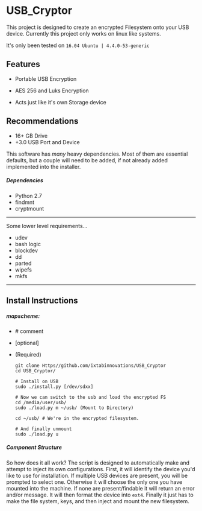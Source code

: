 # USB_Cryptor
This project is designed to create an encrypted Filesystem onto your USB device.
Currently this project only works on linux like systems.

It's only been tested on `16.04 Ubuntu | 4.4.0-53-generic`


## Features 

  - Portable USB Encryption
  
  - AES 256 and Luks Encryption

  - Acts just like it's own Storage device


## Recommendations

  - 16+ GB Drive
  - +3.0 USB Port and Device
  

This software has *many* heavy dependencies. Most of them are essential defaults, but a couple will need to be added, if not already added implemented into the installer.


##### Dependencies

  - Python 2.7
  - findmnt
  - cryptmount
  
  ---
Some lower level requirements...

  - udev
  - bash logic
  - blockdev
  - dd
  - parted
  - wipefs
  - mkfs

  ---
  
## Install Instructions
##### mapscheme:
  
  - \# comment
  - [optional]
  - (Required)


    

        git clone Https//github.com/ixtabinnovations/USB_Cryptor
        cd USB_Cryptor/
        
        # Install on USB
        sudo ./install.py [/dev/sdxx]
        
        # Now we can switch to the usb and load the encrypted FS
        cd /media/user/usb/
        sudo ./load.py m ~/usb/ (Mount to Directory)
        
        cd ~/usb/ # We're in the encrypted filesystem.
        
        # And finally unmount
        sudo ./load.py u
    
##### Component Structure
So how does it all work? The script is designed to automatically make and attempt to inject its own configurations. First, it will identify the device you'd like to use for installation. If multiple USB devices are present, you will be prompted to select one. Otherwise it will choose the only one you have mounted into the machine. If none are present/findable it will return an error and/or message. It will then format the device into `ext4`. Finally it just has to make the file system, keys, and then inject and mount the new filesystem.

